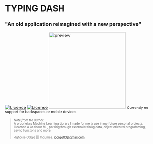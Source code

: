# TYPING DASH
### "An old application reimagined with a new perspective"
[![License](https://img.shields.io/badge/Quick-Preview-brightgreen)](https://iggy-o.github.io/Typing-Dash/)
[![License](http://img.shields.io/:license-mit-blue.svg?style=flat-square)](https://github.com/Iggy-o/Typing-Dash/blob/master/LICENSE)
<img src="assets/preview.gif" alt="preview" height = "250px">
<small>Currently no support for backspaces or mobile devices<small>
  
>*Note from the author:*\
A proprietary Machine Learning Library I made for me to use in my future personal projects.\
I learned a lot about ML, parsing through external training data, object oriented programming,\
async functions and more.
<br><br>-Ighoise Odigie ||| Inquiries: iodigie03@gmail.com
